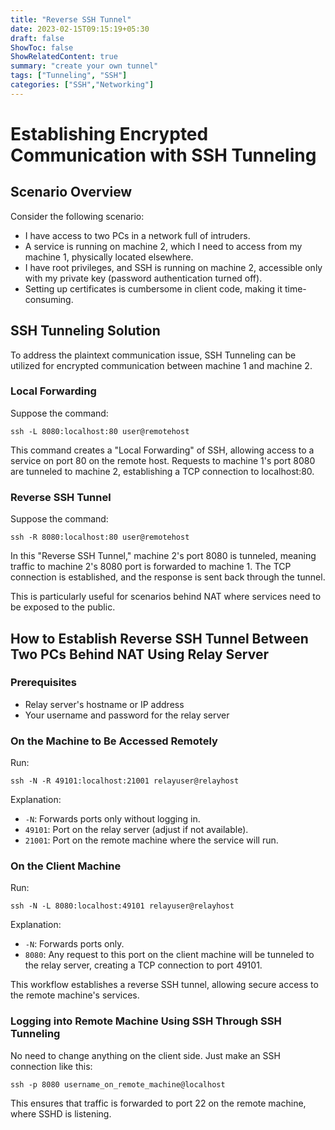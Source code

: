 ```yaml
---
title: "Reverse SSH Tunnel"
date: 2023-02-15T09:15:19+05:30
draft: false
ShowToc: false
ShowRelatedContent: true
summary: "create your own tunnel"
tags: ["Tunneling", "SSH"]
categories: ["SSH","Networking"]
---
```



# Establishing Encrypted Communication with SSH Tunneling

## Scenario Overview
Consider the following scenario:
- I have access to two PCs in a network full of intruders.
- A service is running on machine 2, which I need to access from my machine 1, physically located elsewhere.
- I have root privileges, and SSH is running on machine 2, accessible only with my private key (password authentication turned off).
- Setting up certificates is cumbersome in client code, making it time-consuming.

## SSH Tunneling Solution
To address the plaintext communication issue, SSH Tunneling can be utilized for encrypted communication between machine 1 and machine 2.

### Local Forwarding
Suppose the command:

```shell
ssh -L 8080:localhost:80 user@remotehost
```

This command creates a "Local Forwarding" of SSH, allowing access to a service on port 80 on the remote host. Requests to machine 1's port 8080 are tunneled to machine 2, establishing a TCP connection to localhost:80.

### Reverse SSH Tunnel
Suppose the command:

```shell
ssh -R 8080:localhost:80 user@remotehost
```

In this "Reverse SSH Tunnel," machine 2's port 8080 is tunneled, meaning traffic to machine 2's 8080 port is forwarded to machine 1. The TCP connection is established, and the response is sent back through the tunnel.

This is particularly useful for scenarios behind NAT where services need to be exposed to the public.

## How to Establish Reverse SSH Tunnel Between Two PCs Behind NAT Using Relay Server

### Prerequisites
- Relay server's hostname or IP address
- Your username and password for the relay server

### On the Machine to Be Accessed Remotely
Run:
```shell
ssh -N -R 49101:localhost:21001 relayuser@relayhost
```
Explanation:
- `-N`: Forwards ports only without logging in.
- `49101`: Port on the relay server (adjust if not available).
- `21001`: Port on the remote machine where the service will run.

### On the Client Machine
Run:
```shell
ssh -N -L 8080:localhost:49101 relayuser@relayhost
```

Explanation:
- `-N`: Forwards ports only.
- `8080`: Any request to this port on the client machine will be tunneled to the relay server, creating a TCP connection to port 49101.

This workflow establishes a reverse SSH tunnel, allowing secure access to the remote machine's services.

### Logging into Remote Machine Using SSH Through SSH Tunneling
No need to change anything on the client side. Just make an SSH connection like this:

```shell
ssh -p 8080 username_on_remote_machine@localhost
```

This ensures that traffic is forwarded to port 22 on the remote machine, where SSHD is listening.


